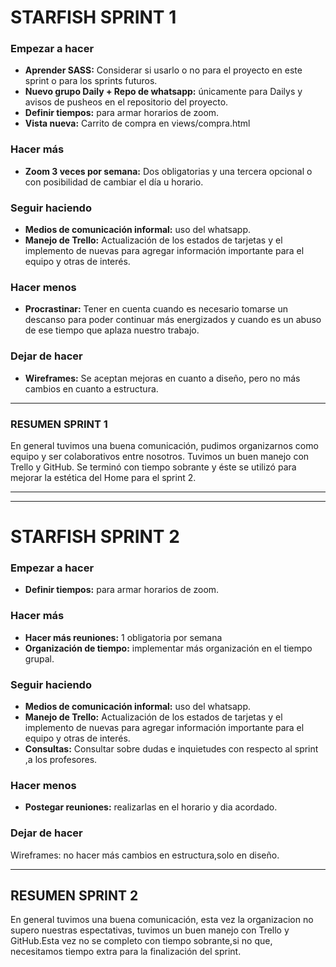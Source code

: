# STARFISH SPRINT 1 #
### **Empezar a hacer** ###
*  **Aprender SASS:** Considerar si usarlo o no para el proyecto en este sprint o para los sprints futuros.
*  **Nuevo grupo Daily + Repo de whatsapp:** únicamente para Dailys y avisos de pusheos en el repositorio del proyecto.
* **Definir tiempos:** para armar horarios de zoom.
* **Vista nueva:** Carrito de compra en views/compra.html

### **Hacer más**
* **Zoom 3 veces por semana:** Dos obligatorias y una tercera opcional o con posibilidad de cambiar el día u horario.
### **Seguir haciendo**
* **Medios de comunicación informal:** uso del whatsapp.
* **Manejo de Trello:** Actualización de los estados de tarjetas y el implemento de nuevas para agregar información importante para el equipo y otras de interés.
### **Hacer menos**
* **Procrastinar:** Tener en cuenta cuando es necesario tomarse un descanso para poder continuar más energizados y cuando es un abuso de ese tiempo que aplaza nuestro trabajo.
### **Dejar de hacer**
* **Wireframes:** Se aceptan mejoras en cuanto a diseño, pero no más cambios en cuanto a estructura.
-------------------------------------

### RESUMEN SPRINT 1
En general tuvimos una buena comunicación, pudimos organizarnos como equipo y ser colaborativos entre nosotros. Tuvimos un buen manejo con Trello y GitHub. Se terminó con tiempo sobrante y éste se utilizó para mejorar la estética del Home para el sprint 2.


********************************************************************
********************************************************************
# STARFISH SPRINT 2 #

### **Empezar a hacer** ###
* **Definir tiempos:** para armar horarios de zoom.

### **Hacer más**
* **Hacer más reuniones:** 1 obligatoria por semana
* **Organización de tiempo:** implementar más organización en el tiempo grupal.

### **Seguir haciendo**
* **Medios de comunicación informal:** uso del whatsapp.
* **Manejo de Trello:** Actualización de los estados de tarjetas y el implemento de nuevas para agregar información importante para el equipo y otras de interés.
* **Consultas:** Consultar sobre dudas e inquietudes con respecto al sprint ,a los profesores.

### **Hacer menos**
* **Postegar reuniones:** realizarlas en el horario y dia acordado.

### **Dejar de hacer**
Wireframes: no hacer más cambios en estructura,solo en diseño.

-------------------------------

## RESUMEN SPRINT 2
En general tuvimos una buena comunicación, esta vez la organizacion no supero nuestras espectativas, tuvimos un buen manejo con Trello y GitHub.Esta vez no se completo con tiempo sobrante,si no que, necesitamos tiempo extra para la finalización del sprint.





